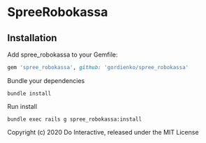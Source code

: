 SpreeRobokassa
==============

Installation
------------

Add spree_robokassa to your Gemfile:

```ruby
gem 'spree_robokassa', github: 'gordienko/spree_robokassa'
```

Bundle your dependencies

```shell
bundle install
```

Run install

```shell
bundle exec rails g spree_robokassa:install
```

Copyright (c) 2020 Do Interactive, released under the MIT License
